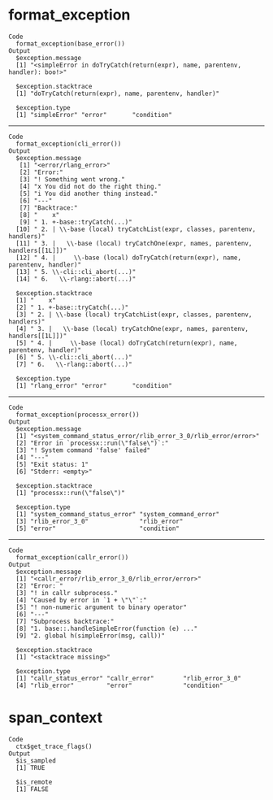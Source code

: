 # format_exception

    Code
      format_exception(base_error())
    Output
      $exception.message
      [1] "<simpleError in doTryCatch(return(expr), name, parentenv, handler): boo!>"

      $exception.stacktrace
      [1] "doTryCatch(return(expr), name, parentenv, handler)"

      $exception.type
      [1] "simpleError" "error"       "condition"


---

    Code
      format_exception(cli_error())
    Output
      $exception.message
       [1] "<error/rlang_error>"
       [2] "Error:"
       [3] "! Something went wrong."
       [4] "x You did not do the right thing."
       [5] "i You did another thing instead."
       [6] "---"
       [7] "Backtrace:"
       [8] "    x"
       [9] " 1. +-base::tryCatch(...)"
      [10] " 2. | \\-base (local) tryCatchList(expr, classes, parentenv, handlers)"
      [11] " 3. |   \\-base (local) tryCatchOne(expr, names, parentenv, handlers[[1L]])"
      [12] " 4. |     \\-base (local) doTryCatch(return(expr), name, parentenv, handler)"
      [13] " 5. \\-cli::cli_abort(...)"
      [14] " 6.   \\-rlang::abort(...)"

      $exception.stacktrace
      [1] "    x"
      [2] " 1. +-base::tryCatch(...)"
      [3] " 2. | \\-base (local) tryCatchList(expr, classes, parentenv, handlers)"
      [4] " 3. |   \\-base (local) tryCatchOne(expr, names, parentenv, handlers[[1L]])"
      [5] " 4. |     \\-base (local) doTryCatch(return(expr), name, parentenv, handler)"
      [6] " 5. \\-cli::cli_abort(...)"
      [7] " 6.   \\-rlang::abort(...)"

      $exception.type
      [1] "rlang_error" "error"       "condition"


---

    Code
      format_exception(processx_error())
    Output
      $exception.message
      [1] "<system_command_status_error/rlib_error_3_0/rlib_error/error>"
      [2] "Error in `processx::run(\"false\")`:"
      [3] "! System command 'false' failed"
      [4] "---"
      [5] "Exit status: 1"
      [6] "Stderr: <empty>"

      $exception.stacktrace
      [1] "processx::run(\"false\")"

      $exception.type
      [1] "system_command_status_error" "system_command_error"
      [3] "rlib_error_3_0"              "rlib_error"
      [5] "error"                       "condition"


---

    Code
      format_exception(callr_error())
    Output
      $exception.message
      [1] "<callr_error/rlib_error_3_0/rlib_error/error>"
      [2] "Error: "
      [3] "! in callr subprocess."
      [4] "Caused by error in `1 + \"\"`:"
      [5] "! non-numeric argument to binary operator"
      [6] "---"
      [7] "Subprocess backtrace:"
      [8] "1. base::.handleSimpleError(function (e) ..."
      [9] "2. global h(simpleError(msg, call))"

      $exception.stacktrace
      [1] "<stacktrace missing>"

      $exception.type
      [1] "callr_status_error" "callr_error"        "rlib_error_3_0"
      [4] "rlib_error"         "error"              "condition"


# span_context

    Code
      ctx$get_trace_flags()
    Output
      $is_sampled
      [1] TRUE

      $is_remote
      [1] FALSE
